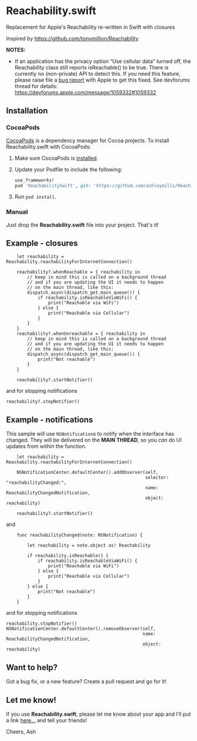 # Reachability.swift

Replacement for Apple's Reachability re-written in Swift with closures

Inspired by https://github.com/tonymillion/Reachability 

**NOTES:**

- If an application has the privacy option “Use cellular data” turned off, the Reachability class still reports isReachable() to be true. There is currently no (non-private) API to detect this. If you need this feature, please raise file a [bug report](https://bugreport.apple.com) with Apple to get this fixed. See devforums thread for details: https://devforums.apple.com/message/1059332#1059332

## Installation
### CocoaPods
[CocoaPods][] is a dependency manager for Cocoa projects. To install Reachability.swift with CocoaPods:

 1. Make sure CocoaPods is [installed][CocoaPods Installation].

 2. Update your Podfile to include the following:

    ``` ruby
    use_frameworks!
    pod 'ReachabilitySwift', git: 'https://github.com/ashleymills/Reachability.swift'
    ```

 3. Run `pod install`.

[CocoaPods]: https://cocoapods.org
[CocoaPods Installation]: https://guides.cocoapods.org/using/getting-started.html#getting-started

### Manual
Just drop the **Reachability.swift** file into your project. That's it!

## Example - closures

````
    let reachability = Reachability.reachabilityForInternetConnection()

    reachability?.whenReachable = { reachability in
        // keep in mind this is called on a background thread
        // and if you are updating the UI it needs to happen
        // on the main thread, like this:
        dispatch_async(dispatch_get_main_queue()) {
            if reachability.isReachableViaWiFi() {
                print("Reachable via WiFi")
            } else {
                print("Reachable via Cellular")
            }
        }
    }
    reachability?.whenUnreachable = { reachability in
        // keep in mind this is called on a background thread
        // and if you are updating the UI it needs to happen
        // on the main thread, like this:
        dispatch_async(dispatch_get_main_queue()) {
            print("Not reachable")
        }
    }

    reachability?.startNotifier()
````

and for stopping notifications

````
reachability?.stopNotifier()
````

## Example - notifications

This sample will use `NSNotification`s to notify when the interface has changed. They will be delivered on the **MAIN THREAD**, so you *can* do UI updates from within the function.

````
    let reachability = Reachability.reachabilityForInternetConnection()

    NSNotificationCenter.defaultCenter().addObserver(self, 
                                                     selector: "reachabilityChanged:", 
                                                     name: ReachabilityChangedNotification, 
                                                     object: reachability)
    
    reachability?.startNotifier()
````

and

````
    func reachabilityChanged(note: NSNotification) {

        let reachability = note.object as! Reachability

        if reachability.isReachable() {
            if reachability.isReachableViaWiFi() {
                print("Reachable via WiFi")
            } else {
                print("Reachable via Cellular")
            }
        } else {
            print("Not reachable")
        }
    }
````

and for stopping notifications

````
reachability.stopNotifier()
NSNotificationCenter.defaultCenter().removeObserver(self, 
                                                    name: ReachabilityChangedNotification, 
                                                    object: reachability)
````

## Want to help?

Got a bug fix, or a new feature? Create a pull request and go for it!

## Let me know!

If you use **Reachability.swift**, please let me know about your app and I'll put a link [here…](https://github.com/ashleymills/Reachability.swift/wiki/Apps-using-Reachability.swift) and tell your friends! 

Cheers,
Ash

